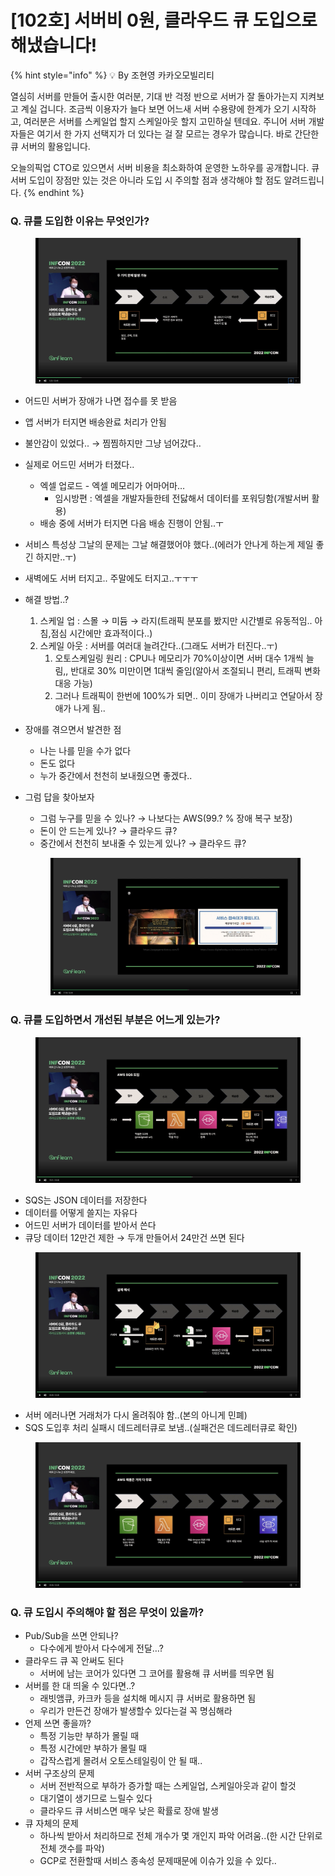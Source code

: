 # \[102호] 서버비 0원, 클라우드 큐 도입으로 해냈습니다!

{% hint style="info" %}
💡 By 조현영 카카오모빌리티

열심히 서버를 만들어 출시한 여러분, 기대 반 걱정 반으로 서버가 잘 돌아가는지 지켜보고 계실 겁니다. 조금씩 이용자가 늘다 보면 어느새 서버 수용량에 한계가 오기 시작하고, 여러분은 서버를 스케일업 할지 스케일아웃 할지 고민하실 텐데요. 주니어 서버 개발자들은 여기서 한 가지 선택지가 더 있다는 걸 잘 모르는 경우가 많습니다. 바로 간단한 큐 서버의 활용입니다.

오늘의픽업 CTO로 있으면서 서버 비용을 최소화하여 운영한 노하우를 공개합니다. 큐 서버 도입이 장점만 있는 것은 아니라 도입 시 주의할 점과 생각해야 할 점도 알려드립니다.
{% endhint %}



### Q. 큐를 도입한 이유는 무엇인가?

<figure><img src="../../../.gitbook/assets/1 (1).png" alt=""><figcaption></figcaption></figure>

* 어드민 서버가 장애가 나면 접수를 못 받음
* 앱 서버가 터지면 배송완료 처리가 안됨
* 불안감이 있었다.. → 찜찜하지만 그냥 넘어갔다..
* 실제로 어드민 서버가 터졌다..
  * 엑셀 업로드 - 엑셀 메모리가 어마어마…
    * 임시방편 : 엑셀을 개발자들한테 전닳해서 데이터를 포워딩함(개발서버 활용)
  * 배송 중에 서버가 터지면 다음 배송 진행이 안됨..ㅜ
* 서비스 특성상 그날의 문제는 그날 해결했어야 했다..(에러가 안나게 하는게 제일 좋긴 하지만..ㅜ)
* 새벽에도 서버 터지고.. 주말에도 터지고..ㅜㅜㅜ
* 해결 방법..?
  1. 스케일 업 : 스몰 → 미듐 → 라지(트래픽 분포를 봤지만 시간별로 유동적임.. 아침,점심 시간에만 효과적이다..)
  2. 스케일 아웃 : 서버를 여러대 늘려간다..(그래도 서버가 터진다..ㅜ)
     1. 오토스케일링 원리 : CPU나 메모리가 70%이상이면 서버 대수 1개씩 늘림,, 반대로 30% 미만이면 1대씩 줄임(알아서 조절되니 편리, 트래픽 변화 대응 가능)
     2. 그러나 트래픽이 한번에 100%가 되면.. 이미 장애가 나버리고 연달아서 장애가 나게 됨..
* 장애를 겪으면서 발견한 점
  * 나는 나를 믿을 수가 없다
  * 돈도 없다
  * 누가 중간에서 천천히 보내줬으면 좋겠다..
*   그럼 답을 찾아보자

    * 그럼 누구를 믿을 수 있나? → 나보다는 AWS(99.? % 장애 복구 보장)
    * 돈이 안 드는게 있나? → 클라우드 큐?
    * 중간에서 천천히 보내줄 수 있는게 있나? → 클라우드 큐?



    <figure><img src="../../../.gitbook/assets/2 (3) (3).png" alt=""><figcaption></figcaption></figure>

### Q. 큐를 도입하면서 개선된 부분은 어느게 있는가?

<figure><img src="../../../.gitbook/assets/3 (6).png" alt=""><figcaption></figcaption></figure>

* SQS는 JSON 데이터를 저장한다
* 데이터를 어떻게 쓸지는 자유다
* 어드민 서버가 데이터를 받아서 쓴다
* 큐당 데이터 12만건 제한 → 두개 만들어서 24만건 쓰면 된다

<figure><img src="../../../.gitbook/assets/4 (4) (2).png" alt=""><figcaption></figcaption></figure>

* 서버 에러나면 거래처가 다시 올려줘야 함..(본의 아니게 민폐)
* SQS 도입후 처리 실패시 데드레터큐로 보냄..(실패건은 데드레터큐로 확인)

<figure><img src="../../../.gitbook/assets/5 (1).png" alt=""><figcaption></figcaption></figure>

### Q. 큐 도입시 주의해야 할 점은 무엇이 있을까?

* Pub/Sub을 쓰면 안되나?
  * 다수에게 받아서 다수에게 전달…?
* 클라우드 큐 꼭 안써도 된다
  * 서버에 남는 코어가 있다면 그 코어를 활용해 큐 서버를 띄우면 됨
* 서버를 한 대 띄울 수 있다면..?
  * 래빗앰큐, 카크카 등을 설치해 메시지 큐 서버로 활용하면 됨
  * 우리가 만든건 장애가 발생할수 있다는걸 꼭 명심해라
* 언제 쓰면 좋을까?
  * 특정 기능만 부하가 몰릴 때
  * 특정 시간에만 부하가 몰릴 때
  * 갑작스럽게 몰려서 오토스테일링이 안 될 때..
* 서버 구조상의 문제
  * 서버 전반적으로 부하가 증가할 때는 스케일업, 스케일아웃과 같이 할것
  * 대기열이 생기므로 느릴수 있다
  * 클라우드 큐 서비스면 매우 낮은 확률로 장애 발생
* 큐 자체의 문제
  * 하나씩 받아서 처리하므로 전체 개수가 몇 개인지 파악 어려움..(한 시간 단위로 전체 갯수를 파악)
  * GCP로 전환할때 서비스 종속성 문제때문에 이슈가 있을 수 있다..
